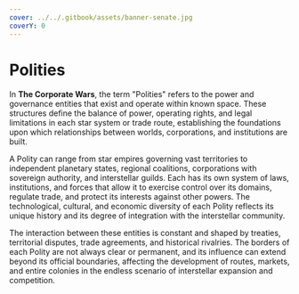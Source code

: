```yaml
---
cover: ../../.gitbook/assets/banner-senate.jpg
coverY: 0
---
```


# Polities

In **The Corporate Wars**, the term "Polities" refers to the power and governance entities that exist and operate within known space. These structures define the balance of power, operating rights, and legal limitations in each star system or trade route, establishing the foundations upon which relationships between worlds, corporations, and institutions are built.

A Polity can range from star empires governing vast territories to independent planetary states, regional coalitions, corporations with sovereign authority, and interstellar guilds. Each has its own system of laws, institutions, and forces that allow it to exercise control over its domains, regulate trade, and protect its interests against other powers. The technological, cultural, and economic diversity of each Polity reflects its unique history and its degree of integration with the interstellar community.

The interaction between these entities is constant and shaped by treaties, territorial disputes, trade agreements, and historical rivalries. The borders of each Polity are not always clear or permanent, and its influence can extend beyond its official boundaries, affecting the development of routes, markets, and entire colonies in the endless scenario of interstellar expansion and competition.

